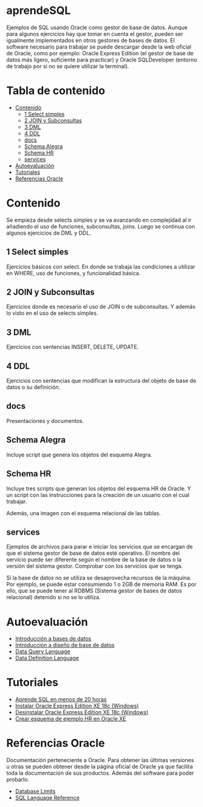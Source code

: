 # aprendeSQL
Ejemplos de SQL usando Oracle como gestor de base de datos. Aunque para algunos ejercicios hay que tomar en cuenta el gestor, pueden ser igualmente implementados en otros gestores de bases de datos. El software necesario para trabajar se puede descargar desde la web oficial de Oracle, como por ejemplo: Oracle Express Edition (el gestor de base de datos más ligero, suficiente para practicar) y Oracle SQLDeveloper (entorno de trabajo por si no se quiere utilizar la terminal).

# Tabla de contenido
- [Contenido](#Contenido)
  - [1 Select simples](#1-Select-simples)
  - [2 JOIN y Subconsultas](#2-JOIN-y-Subconsultas)
  - [3 DML](#3-DML)
  - [4 DDL](#4-DDL)
  - [docs](#docs)
  - [Schema Alegra](#Schema-Alegra)
  - [Schema HR](#Schema-HR)
  - [services](#services)
- [Autoevaluación](#Autoevaluación)
- [Tutoriales](#Tutoriales)
- [Referencias Oracle](#Referencias-Oracle)
 
# Contenido
Se empieza desde selects simples y se va avanzando en complejidad al ir añadiendo el uso de funciones, subconsultas, joins. Luego se continua con algunos ejercicios de DML y DDL.

## 1 Select simples
Ejercicios básicos con select. En donde se trabaja las condiciones a utilizar en WHERE, uso de funciones, y funcionalidad básica.

## 2 JOIN y Subconsultas
Ejercicios donde es necesario el uso de JOIN o de subconsultas. Y además lo visto en el uso de selects simples.

## 3 DML
Ejercicios con sentencias INSERT, DELETE, UPDATE.

## 4 DDL
Ejercicios con sentencias que modifican la estructura del objeto de base de datos o su definición.

## docs
Presentaciones y documentos.

## Schema Alegra
  Incluye script que genera los objetos del esquema Alegra.

## Schema HR
  Incluye tres scripts que generan los objetos del esquema HR de Oracle. Y un script con las instrucciones para la creación de un usuario con el cual trabajar.

  Además, una imagen con el esquema relacional de las tablas.
## services
  Ejemplos de archivos para parar e iniciar los servicios que se encargan de que el sistema gestor de base de datos esté operativo. El nombre del servicio puede ser diferente según el nombre de la base de datos o la versión del sistema gestor. Comprobar con los servicios que se tenga.

  Si la base de datos no se utiliza se desaprovecha recursos de la máquina. Por ejemplo, se puede estar consumiendo 1 o 2GB de memoria RAM. Es por ello, que se puede tener al RDBMS (Sistema gestor de bases de datos relacional) detenido si no se lo utiliza.
# Autoevaluación
- [Introducción a bases de datos](https://forms.gle/NYw97A2Km5ufQR1L6)
- [Introducción a diseño de base de datos](https://forms.gle/Da1q6LeBmBjkzr2v5)
- [Data Query Language](https://forms.gle/1VGzU1tL8NMtuwjp7)
- [Data Definition Language](https://forms.gle/kzqJJ4mwZL7AAVMHA)
# Tutoriales
- [Aprende SQL en menos de 20 horas](https://www.amazon.es/dp/B084NY3VP7/ref=sr_1_3?__mk_es_ES=ÅMÅŽÕÑ&keywords=aprende+sql&qid=1581454483&sr=8-3)
- [Instalar Oracle Express Edition XE 18c (Windows)](https://youtu.be/QAAeIQQYN_A)
- [Desinstalar Oracle Express Edition XE 18c (Windows)](https://youtu.be/t52JaQWfrE8)
- [Crear esquema de ejemplo HR en Oracle XE](https://youtu.be/GLbT72Hm83M)
# Referencias Oracle
  Documentación perteneciente a Oracle. Para obtener las últimas versiones u otras se pueden obtener desde la página oficial de Oracle ya que facilita toda la documentación de sus productos. Además del software para poder probarlo.
  - [Database Limits](https://docs.oracle.com/cd/B28359_01/server.111/b28320/limits.htm#REFRN004)
  - [SQL Language Reference](https://docs.oracle.com/cd/B28359_01/server.111/b28286/toc.htm)
